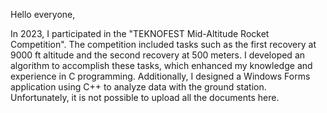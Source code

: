 Hello everyone,

In 2023, I participated in the "TEKNOFEST Mid-Altitude Rocket Competition". 
The competition included tasks such as the first recovery at 9000 ft altitude and the second recovery at 500 meters. 
I developed an algorithm to accomplish these tasks, which enhanced my knowledge and experience in C programming. 
Additionally, I designed a Windows Forms application using C++ to analyze data with the ground station.
Unfortunately, it is not possible to upload all the documents here. 
